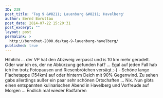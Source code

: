 ```yaml
---
ID: 238
post_title: 'Tag 9 &#8211; Lauenburg &#8211; Havelberg'
author: Bernd Boruttau
post_date: 2014-07-22 15:20:31
post_excerpt: ""
layout: post
permalink: >
  http://berndnet-2000.de/tag-9-lauenburg-havelberg/
published: true
---
```

Hihihihi ... der VP hat den Abzweig verpasst und is 10 km mehr geradelt. Oder war ich es, der ne Abkürzung gefunden hat? ... Egal auf jeden Fall hab ich ihn trotz Fotopausen und Riesenbrötchen versägt ;-) - Schöne lange Flachetappe (154km) auf oder hinterm Deich mit 90% Gegenwind. Zu sehen gabs allerdings außer ein paar sehr schönen Ortschaften ... Nix. Nun gibts einen entspannten kulinarischen Abend in Havelberg und Vorfreude auf Morgen ... Endlich mal wieder Radfahren